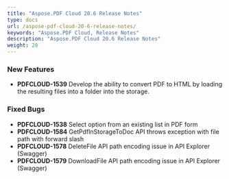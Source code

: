 ```yaml
---
title: "Aspose.PDF Cloud 20.6 Release Notes"
type: docs
url: /aspose-pdf-cloud-20-6-release-notes/
keywords: "Aspose.PDF Cloud, Release Notes"
description: "Aspose.PDF Cloud 20.6 Release Notes"
weight: 20
---
```


### **New Features**
- **PDFCLOUD-1539** Develop the ability to convert PDF to HTML by loading the resulting files into a folder into the storage. 
### **Fixed Bugs**
- **PDFCLOUD-1538** Select option from an existing list in PDF form
- **PDFCLOUD-1584** GetPdfInStorageToDoc API throws exception with file path with forward slash
- **PDFCLOUD-1578** DeleteFile API path encoding issue in API Explorer (Swagger)
- **PDFCLOUD-1579** DownloadFile API path encoding issue in API Explorer (Swagger)

